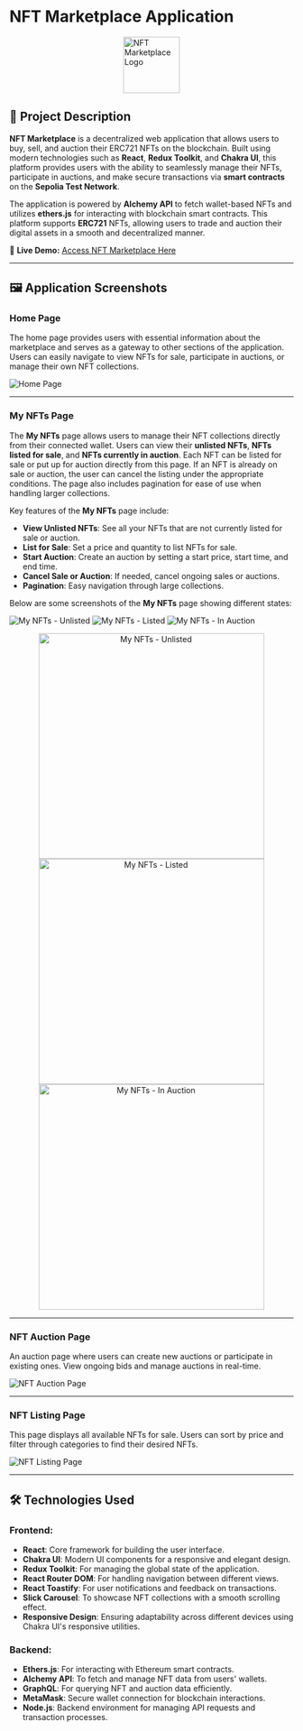 # NFT Marketplace Application

<img src="./public/logo.png" alt="NFT Marketplace Logo" width="100" style="margin-left: auto; margin-right: auto; display: block;" />


## 🎨 Project Description

**NFT Marketplace** is a decentralized web application that allows users to buy, sell, and auction their ERC721 NFTs on the blockchain. Built using modern technologies such as **React**, **Redux Toolkit**, and **Chakra UI**, this platform provides users with the ability to seamlessly manage their NFTs, participate in auctions, and make secure transactions via **smart contracts** on the **Sepolia Test Network**. 

The application is powered by **Alchemy API** to fetch wallet-based NFTs and utilizes **ethers.js** for interacting with blockchain smart contracts. This platform supports **ERC721** NFTs, allowing users to trade and auction their digital assets in a smooth and decentralized manner.

🔗 **Live Demo:** [Access NFT Marketplace Here](https://nftmarketcanozgen.netlify.app/)

---

## 🖼️ Application Screenshots

### **Home Page**
The home page provides users with essential information about the marketplace and serves as a gateway to other sections of the application. Users can easily navigate to view NFTs for sale, participate in auctions, or manage their own NFT collections.

![Home Page](./screenshots/home.PNG)

---

### **My NFTs Page**
The **My NFTs** page allows users to manage their NFT collections directly from their connected wallet. Users can view their **unlisted NFTs**, **NFTs listed for sale**, and **NFTs currently in auction**. Each NFT can be listed for sale or put up for auction directly from this page. If an NFT is already on sale or auction, the user can cancel the listing under the appropriate conditions. The page also includes pagination for ease of use when handling larger collections.

Key features of the **My NFTs** page include:
- **View Unlisted NFTs**: See all your NFTs that are not currently listed for sale or auction.
- **List for Sale**: Set a price and quantity to list NFTs for sale.
- **Start Auction**: Create an auction by setting a start price, start time, and end time.
- **Cancel Sale or Auction**: If needed, cancel ongoing sales or auctions.
- **Pagination**: Easy navigation through large collections.

Below are some screenshots of the **My NFTs** page showing different states:

![My NFTs - Unlisted](./screenshots/mynfts-unlisted.PNG)
![My NFTs - Listed](./screenshots/mynfts-listed.PNG)
![My NFTs - In Auction](./screenshots/mynfts-auction.PNG)

<p align="center">
  <img src="./screenshots/mynfts-unlisted.PNG" alt="My NFTs - Unlisted" width="400"/>
  <img src="./screenshots/mynfts-listed.PNG" alt="My NFTs - Listed" width="400"/>
  <img src="./screenshots/mynfts-auction.PNG" alt="My NFTs - In Auction" width="400"/>
</p>

---

### **NFT Auction Page**
An auction page where users can create new auctions or participate in existing ones. View ongoing bids and manage auctions in real-time.

![NFT Auction Page](./screenshots/auction.PNG)

---

### **NFT Listing Page**
This page displays all available NFTs for sale. Users can sort by price and filter through categories to find their desired NFTs.

![NFT Listing Page](./screenshots/nftlist.PNG)

---


## 🛠️ Technologies Used

### **Frontend:**
- **React**: Core framework for building the user interface.
- **Chakra UI**: Modern UI components for a responsive and elegant design.
- **Redux Toolkit**: For managing the global state of the application.
- **React Router DOM**: For handling navigation between different views.
- **React Toastify**: For user notifications and feedback on transactions.
- **Slick Carousel**: To showcase NFT collections with a smooth scrolling effect.
- **Responsive Design**: Ensuring adaptability across different devices using Chakra UI's responsive utilities.

### **Backend:**
- **Ethers.js**: For interacting with Ethereum smart contracts.
- **Alchemy API**: To fetch and manage NFT data from users' wallets.
- **GraphQL**: For querying NFT and auction data efficiently.
- **MetaMask**: Secure wallet connection for blockchain interactions.
- **Node.js**: Backend environment for managing API requests and transaction processes.


